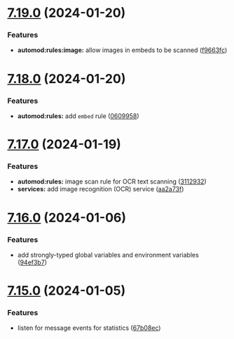 # [7.19.0](https://github.com/onesoft-sudo/sudobot/compare/v7.18.0...v7.19.0) (2024-01-20)


### Features

* **automod:rules:image:** allow images in embeds to be scanned ([f9663fc](https://github.com/onesoft-sudo/sudobot/commit/f9663fc128990dc1e7a5f971a5c7a68ac5b70f13))



# [7.18.0](https://github.com/onesoft-sudo/sudobot/compare/v7.17.0...v7.18.0) (2024-01-20)


### Features

* **automod:rules:** add `embed` rule ([0609958](https://github.com/onesoft-sudo/sudobot/commit/06099587c8f29338eb75a88163b6b4d27a4bc89f))



# [7.17.0](https://github.com/onesoft-sudo/sudobot/compare/v7.16.0...v7.17.0) (2024-01-19)


### Features

* **automod:rules:** image scan rule for OCR text scanning ([3112932](https://github.com/onesoft-sudo/sudobot/commit/31129329134a62aa5303ab05926dc834a7efbe8c))
* **services:** add image recognition (OCR) service ([aa2a73f](https://github.com/onesoft-sudo/sudobot/commit/aa2a73ffc3a3863b72ca91ea2769b3e072cbd36b))



# [7.16.0](https://github.com/onesoft-sudo/sudobot/compare/v7.15.0...v7.16.0) (2024-01-06)


### Features

* add strongly-typed global variables and environment variables ([94ef3b7](https://github.com/onesoft-sudo/sudobot/commit/94ef3b70ccc024da578227423bb7140463b417fa))



# [7.15.0](https://github.com/onesoft-sudo/sudobot/compare/v7.14.3...v7.15.0) (2024-01-05)


### Features

* listen for message events for statistics ([67b08ec](https://github.com/onesoft-sudo/sudobot/commit/67b08ec31c7bb7dadc69ac14ca380fd27bc53dd6))



